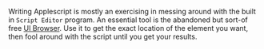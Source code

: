 Writing Applescript is mostly an exercising in messing around with the built in `Script Editor` program. An essential tool is the abandoned but sort-of free [UI
Browser](https://latenightsw.com/freeware/ui-browser/). Use it to get the exact location of the element you want, then fool around with the script until you get your results.
